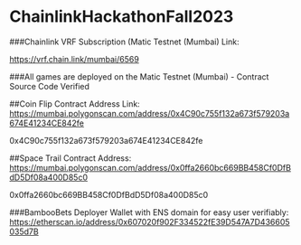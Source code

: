 # ChainlinkHackathonFall2023

###Chainlink VRF Subscription (Matic Testnet (Mumbai) Link:

https://vrf.chain.link/mumbai/6569

###All games are deployed on the Matic Testnet (Mumbai) -  Contract Source Code Verified

##Coin Flip Contract Address Link:
https://mumbai.polygonscan.com/address/0x4C90c755f132a673f579203a674E41234CE842fe

0x4C90c755f132a673f579203a674E41234CE842fe

##Space Trail Contract Address: 
https://mumbai.polygonscan.com/address/0x0ffa2660bc669BB458Cf0DfBdD5Df08a400D85c0

0x0ffa2660bc669BB458Cf0DfBdD5Df08a400D85c0

###BambooBets Deployer Wallet with ENS domain for easy user verifiably:
https://etherscan.io/address/0x607020f902F334522fE39D547A7D436605035d7B
